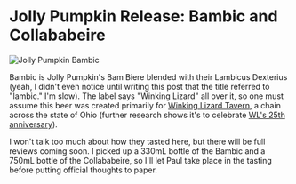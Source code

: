Jolly Pumpkin Release: Bambic and Collababeire
==============================================

![Jolly Pumpkin Bambic](http://www.yeastboundanddown.com/wp-content/uploads/2011/02/IMG_2363-300x200.jpg "Jolly Pumpkin Bambic")

Bambic is Jolly Pumpkin's Bam Biere blended with their Lambicus Dexterius (yeah, I didn't even notice until writing this post that the title referred to "lambic." I'm slow). The label says "Winking Lizard" all over it, so one must assume this beer was created primarily for [Winking Lizard Tavern](http://www.winkinglizard.com/), a chain across the state of Ohio (further research shows it's to celebrate [WL's 25th anniversary](http://beernews.org/2010/12/bambic-jolly-pumpkin-crafts-new-beer-for-winking-lizards-25th/)).

I won't talk too much about how they tasted here, but there will be full reviews coming soon. I picked up a 330mL bottle of the Bambic and a 750mL bottle of the Collababeire, so I'll let Paul take place in the tasting before putting official thoughts to paper.